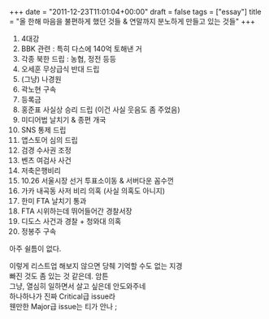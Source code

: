 +++
date = "2011-12-23T11:01:04+00:00"
draft = false
tags = ["essay"]
title = "올 한해 마음을 불편하게 했던 것들 & 연말까지 분노하게 만들고 있는 것들"
+++
<ol><li>4대강</li>&#13;
<li>BBK 관련 : 특히 다스에 140억 토해낸 거</li>&#13;
<li>각종 북한 드립 : 농협, 정전 등등</li>&#13;
<li>오세훈 무상급식 반대 드립</li>&#13;
<li>(그냥) 나경원</li>&#13;
<li>곽노현 구속</li>&#13;
<li>등록금</li>&#13;
<li>홍준표 사실상 승리 드립 (이건 사실 웃음도 좀 주었음)</li>&#13;
<li>미디어법 날치기 &amp; 종편 개국</li>&#13;
<li>SNS 통제 드립</li>&#13;
<li>앱스토어 심의 드립</li>&#13;
<li>검경 수사권 조정</li>&#13;
<li>벤츠 여검사 사건 </li>&#13;
<li>저축은행비리</li>&#13;
<li>10.26 서울시장 선거 투표소이동 &amp; 서버다운 꼼수껀</li>&#13;
<li>가카 내곡동 사저 비리 의혹 (사실 의혹도 아니지)</li>&#13;
<li>한미 FTA 날치기 통과</li>&#13;
<li>FTA 시위하는데 뛰어들어간 경찰서장</li>&#13;
<li>디도스 사건과 경찰 + 청와대 의혹</li>&#13;
<li>정봉주 구속</li>&#13;
</ol><p>아주 쉴틈이 없다.</p>&#13;
<p>이렇게 리스트업 해보지 않으면 당췌 기억할 수도 없는 지경<br />빠진 것도 좀 있는 것 같은데. 암튼<br />그냥, 열심히 일하면서 살고 싶은데 안도와주네<br />하나하나가 진짜 Critical급 issue라<br />웬만한 Major급 issue는 티가 안나 ;</p> 